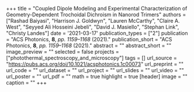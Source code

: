 +++
title = "Coupled Dipole Modeling and Experimental Characterization of Geometry-Dependent Trochoidal Dichroism in Nanorod Trimers"
authors = ["Rashad Baiyasi", "Harrison J. Goldwyn", "Lauren McCarthy", "Claire A. West", "Seyyed Ali Hosseini Jebeli", "David J. Masiello", "Stephan Link", "Christy Landes"]
date = '2021-03-17'
publication_types = ["2"]
publication = "ACS Photonics, **8**, _pp. 1159–1168_ (2021)."
publication_short = "ACS Photonics, **8**, _pp. 1159–1168_ (2021)."
abstract = ""
abstract_short = ""
image_preview = ""
selected = false
projects = ["photothermal_spectroscopy_and_microscopy"]
tags = []
url_source = "https://pubs.acs.org/doi/10.1021/acsphotonics.1c00073"
url_preprint = ""
url_code = ""
url_dataset = ""
url_project = ""
url_slides = ""
url_video = ""
url_poster = ""
url_pdf = ""
math = true
highlight = true
[header]
image = ""
caption = ""
+++
